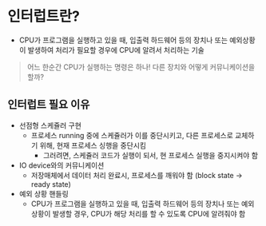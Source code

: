 # 인터럽트란?
- CPU가 프로그램을 실행하고 있을 때, 입출력 하드웨어 등의 장치나 또는 예외상황이 발생하여 처리가 필요할 경우에 CPU에 알려서 처리하는 기술
> 어느 한순간 CPU가 실행하는 명령은 하나! 다른 장치와 어떻게 커뮤니케이션을 할까?

## 인터럽트 필요 이유
- 선점형 스케쥴러 구현
    - 프로세스 running 중에 스케쥴러가 이를 중단시키고, 다른 프로세스로 교체하기 위해, 현재 프로세스 싱행을 중단시킴
        - 그러려면, 스케쥴러 코드가 실행이 되서, 현 프로세스 실행을 중지시켜야 함
- IO device와의 커뮤니케이션
    - 저장매체에서 데이터 처리 완료시, 프로세스를 깨워야 함 (block state -> ready state)
- 예외 상황 핸들링
    - CPU가 프로그램을 실행하고 있을 때, 입출력 하드웨어 등의 장치나 또는 예외상황이 발생할 경우,
    CPU가 해당 처리를 할 수 있도록 CPU에 알려줘야 함

